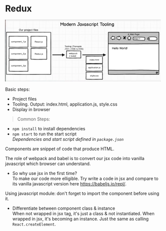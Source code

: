 # Redux

![react-redux-tooling](../images/react-redux-tooling.png)

Basic steps:
- Project files
- Tooling. Output: index.html, application.js, style.css
- Display in browser

>Common Steps:
- `npm install` to install dependencies
- `npm start` to run the start script  
*Dependencies and start script defined in `package.json`*

Components are snippet of code that produce HTML.

The role of webpack and babel is to convert our jsx code into vanilla javascript which browser can understand.

- So why use jsx in the first time?  
To make our code more elligible. Try write a code in jsx and compare to its vanilla javascript version here https://babeljs.io/repl/.

Using javascript module: don't forget to import the component before using it.

- Differentiate between component class & instance  
When not wrapped in jsx tag, it's just a class & not instantiated. When wrapped in jsx, it's becoming an instance. Just the same as calling `React.createElement`.